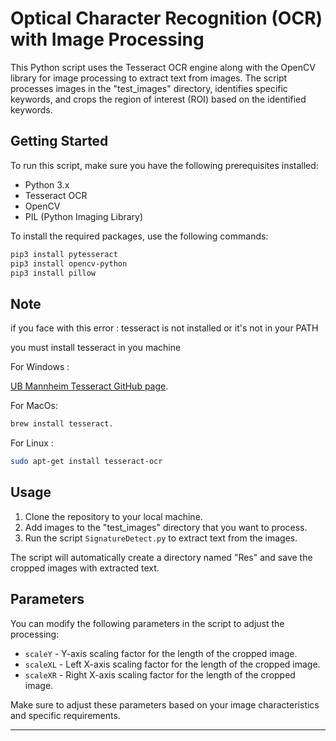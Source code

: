 
# Optical Character Recognition (OCR) with Image Processing

This Python script uses the Tesseract OCR engine along with the OpenCV library for image processing to extract text from images. The script processes images in the "test_images" directory, identifies specific keywords, and crops the region of interest (ROI) based on the identified keywords. 

## Getting Started

To run this script, make sure you have the following prerequisites installed:

- Python 3.x
- Tesseract OCR
- OpenCV
- PIL (Python Imaging Library)

To install the required packages, use the following commands:

```bash
pip3 install pytesseract
pip3 install opencv-python
pip3 install pillow
```
## Note
if you face with this error : tesseract is not installed or it's not in your PATH

you must install tesseract in you machine

For Windows :

[UB Mannheim Tesseract GitHub page](https://github.com/UB-Mannheim/tesseract/wiki).

For MacOs:

```bash
brew install tesseract.
```

For Linux :

```bash
sudo apt-get install tesseract-ocr
```


## Usage

1. Clone the repository to your local machine.
2. Add images to the "test_images" directory that you want to process.
3. Run the script `SignatureDetect.py` to extract text from the images.

The script will automatically create a directory named "Res" and save the cropped images with extracted text.

## Parameters

You can modify the following parameters in the script to adjust the processing:

- `scaleY` - Y-axis scaling factor for the length of the cropped image.
- `scaleXL` - Left X-axis scaling factor for the length of the cropped image.
- `scaleXR` - Right X-axis scaling factor for the length of the cropped image.

Make sure to adjust these parameters based on your image characteristics and specific requirements.

---
